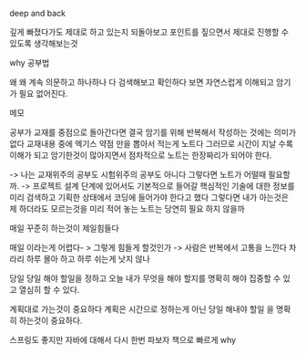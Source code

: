 deep and back

깊게 빠졌다가도 제대로 하고 있는지 되돌아보고 포인트를 짚으면서 제대로 진행할 수 있도록 생각해보는것


why 공부법

왜 왜 계속 의문하고 하나하나 다 검색해보고 확인하다 보면 자연스럽게 이해되고 암기가 필요 없어진다.

메모

공부가 교재를 중점으로 돌아간다면 결국 암기를 위해 반복해서 작성하는 것에는 의미가 없다 교재내용 중에 
엑기스 약점 만을 뽑아서 적는게 노트다 그러므로 시간이 지날 수록 이해가 되고 암기한것이 많아지면서 점차적으로 노트는 한장짜리가 되어야 한다.

-> 나는 교재위주의 공부도 시험위주의 공부도 아니다 그렇다면 노트가 어떨때 필요할까.
-> 프로젝트 설계 단계에 있어서도 기본적으로 들어갈 핵심적인 기술에 대한 정보를 미리 검색하고 기획한 상태에서 코딩에 들어가야 한다고 했다
그렇다면 내가 아는것은 제 하더라도 모르는것을 미리 적어 놓는 노트는 당연히 필요 하지 않을까

매일 꾸준히 하는것이 제일힘들다

매일 이라는게 어렵다- > 그렇게 힘들게 할것인가 -> 사람은 반복에서 고통을 느낀다 차라리 하루 몰아 하고 하루 쉬는게 낫지 않나

당일 당일 해야 할일을 정하고 오늘 내가 무엇을 해야 할지를 명확히 해야 집중할 수 있고 열심히 할 수 있다.

계획대로 가는것이 중요하다 계획은 시간으로 정하는게 아닌 당일 해내야 할일 을 명확히 하는것이 중요하다.



스프링도 좋지만 자바에 대해서 다시 한번 파보자 책으로 빠르게 why
